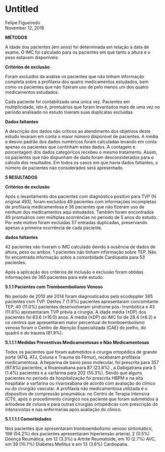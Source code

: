 # Untitled
Felipe Figueiredo  
November 12, 2016  











**MÉTODOS**

A idade dos pacientes (em anos) foi determinada em relação à data de exame. O IMC foi calculado para os pacientes em que tanto a altura e o peso estavam disponíveis.

**Critérios de exclusão**

Foram excluídos da análise os pacientes que não tinham informação completa sobre a profilaxia dos quatro medicamentos estudados, bem como os pacientes que não fizeram uso de pelo menos um dos quatro medicamentos estudados.

Cada paciente foi contabilizado uma única vez. Pacientes em multiplicidade, isto é, prontuários que foram levantados mais de uma vez no período analisado no estudo tiveram suas duplicatas excluídas.

**Dados faltantes**

A descrição dos dados não críticos ao atendimento dos objetivos deste estudo levaram em conta o maior número disponível de pacientes. A média e desvio padrão dos dados numéricos foram calculadas levando em conta apenas os pacientes que continham estes dados. A contagem e porcentagem dos dados categóricos recebeu o mesmo tratamento. Assim, os pacientes que não dispunham de dado foram desconsiderados para o cálculo dos resultados. Em todos os casos em que havia dados faltantes, o número de pacientes não considerados será apresentado.

**5 RESULTADOS**


**Critérios de exclusão**

Após o levantamento dos pacientes com diagnóstico positivo para TVP (N original 493), foram excluídos 49 pacientes com informações incompletas de profilaxia medicamentosa e 36 pacientes que não fizeram uso de nenhum dos medicamentos aqui estudados. Também foram encontrados 49 prontuários com múltiplas ocorrências no período de 5 anos do estudo. Por este motivo foram excluídas 57 entradas duplicadas, preservando apenas a primeira ocorrência de cada paciente.

**dados faltantes**

42 pacientes não tiveram o IMC calculado devido à ausência de dados de altura, peso ou ambos. 1 pacientes não tinham informação sobre TEP. Não foi encontrada informação sobre a comorbidade Cardiopatia para 53 pacientes.


Após a aplicação dos critérios de inclusão e exclusão foram obtidas informações de 365 pacientes para este estudo.

**5.1.1 Pacientes com Tromboembolismo Venoso**

No período de 2010 até 2014 foram diagnosticados pelo ecodoppler 365 pacientes com TVP.  Destes 7 (1.9%) pacientes apresentaram concomitante TEP, 40 (11.0%) pacientes desenvolveram síndrome pós- trombótica e 43 (11.8%)  apresentaram TVP prévia a cirurgia. A idade média (&plusmn;DP) dos pacientes foi 63.6 (&plusmn;16.0) anos.  A média (&plusmn;DP) do IMC foi de 28.4 (&plusmn;6.2) e os centros que apresentaram maior percentual de tromboembolismo venoso foram o Centro de Atenção Especializada (CAE) do joelho, do quadril e do trauma (81.9%).

**5.1.1.1   Medidas Preventivas Medicamentosas e Não Medicamentosas**

Todos os pacientes que foram submetidos à cirurgia  ortopédica de grande porte (ATQ, ATJ, Coluna e Trauma do Fêmur), receberam profilaxia medicamentosa.  A heparina de baixo peso molecular, foi prescrita para 357 (97.8%) pacientes, a Rivaroxabana  para 87 (23.8%) , a Dabigatrana para 5 (1.4%) pacientes e a varfarina para 202 (55.3%).  Sendo que alguns pacientes no período da hospitalização  foi prescrita HBPM e na alta hospitalar a varfarina ou rivaroxabana de acordo com  avaliação  do clínico ou  do cirurgião vascular. A profilaxia não medicamentosa utilizada é o dispositivo de compressão pneumática: no Centro de Terapia Intensiva (CTI), após o procedimento cirúrgico nos paciente que foram submetidos à artrodese de coluna e para outras cirurgias ortopédicas com prescrição do intensivistas e nas enfermarias após avaliação do clinico.

**5.1.1.1.1   Comorbidades**
 
Nos pacientes que apresentaram tromboembolismo venoso sintomático, 198 (54.2%) dos pacientes apresentaram hipertensão arterial, 2 (0.5%) Doença Reumática, em 12 (3.3%) a Artrite Reumatoide, em 10 (2.7%) AVC, em 39 (10.7%) Diabetes Mellitus e em 13 (3.6%) Cardiopatia.
